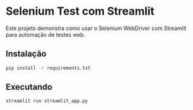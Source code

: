 # Selenium Test com Streamlit

Este projeto demonstra como usar o Selenium WebDriver com Streamlit para automação de testes web.

## Instalação

```bash
pip install -r requirements.txt
```

## Executando

```bash
streamlit run streamlit_app.py
```